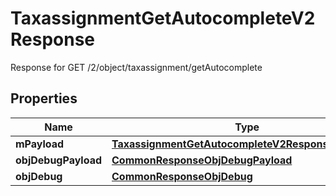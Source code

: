 

# TaxassignmentGetAutocompleteV2Response

Response for GET /2/object/taxassignment/getAutocomplete

## Properties

| Name | Type | Description | Notes |
|------------ | ------------- | ------------- | -------------|
|**mPayload** | [**TaxassignmentGetAutocompleteV2ResponseMPayload**](TaxassignmentGetAutocompleteV2ResponseMPayload.md) |  |  |
|**objDebugPayload** | [**CommonResponseObjDebugPayload**](CommonResponseObjDebugPayload.md) |  |  [optional] |
|**objDebug** | [**CommonResponseObjDebug**](CommonResponseObjDebug.md) |  |  [optional] |



